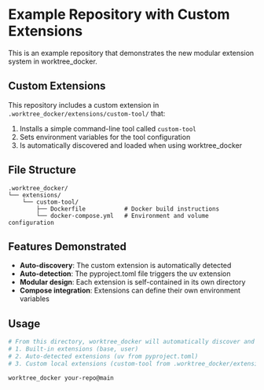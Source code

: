# Example Repository with Custom Extensions

This is an example repository that demonstrates the new modular extension system in worktree_docker.

## Custom Extensions

This repository includes a custom extension in `.worktree_docker/extensions/custom-tool/` that:

1. Installs a simple command-line tool called `custom-tool`
2. Sets environment variables for the tool configuration
3. Is automatically discovered and loaded when using worktree_docker

## File Structure

```
.worktree_docker/
└── extensions/
    └── custom-tool/
        ├── Dockerfile           # Docker build instructions
        └── docker-compose.yml   # Environment and volume configuration
```

## Features Demonstrated

- **Auto-discovery**: The custom extension is automatically detected
- **Auto-detection**: The pyproject.toml file triggers the uv extension
- **Modular design**: Each extension is self-contained in its own directory
- **Compose integration**: Extensions can define their own environment variables

## Usage

```bash
# From this directory, worktree_docker will automatically discover and load:
# 1. Built-in extensions (base, user)
# 2. Auto-detected extensions (uv from pyproject.toml)  
# 3. Custom local extensions (custom-tool from .worktree_docker/extensions/)

worktree_docker your-repo@main
```